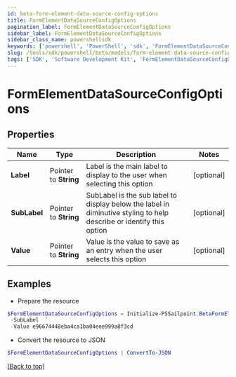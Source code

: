 ```yaml
---
id: beta-form-element-data-source-config-options
title: FormElementDataSourceConfigOptions
pagination_label: FormElementDataSourceConfigOptions
sidebar_label: FormElementDataSourceConfigOptions
sidebar_class_name: powershellsdk
keywords: ['powershell', 'PowerShell', 'sdk', 'FormElementDataSourceConfigOptions', 'BetaFormElementDataSourceConfigOptions'] 
slug: /tools/sdk/powershell/beta/models/form-element-data-source-config-options
tags: ['SDK', 'Software Development Kit', 'FormElementDataSourceConfigOptions', 'BetaFormElementDataSourceConfigOptions']
---
```



# FormElementDataSourceConfigOptions

## Properties

Name | Type | Description | Notes
------------ | ------------- | ------------- | -------------
**Label** |  Pointer to **String** | Label is the main label to display to the user when selecting this option | [optional] 
**SubLabel** |  Pointer to **String** | SubLabel is the sub label to display below the label in diminutive styling to help describe or identify this option | [optional] 
**Value** |  Pointer to **String** | Value is the value to save as an entry when the user selects this option | [optional] 

## Examples

- Prepare the resource
```powershell
$FormElementDataSourceConfigOptions = Initialize-PSSailpoint.BetaFormElementDataSourceConfigOptions  -Label regression-test-access-request-07c55dd6-3056-430a-86b5-fccc395bb6c5 `
 -SubLabel  `
 -Value e96674448eba4ca1ba04eee999a8f3cd
```

- Convert the resource to JSON
```powershell
$FormElementDataSourceConfigOptions | ConvertTo-JSON
```


[[Back to top]](#) 

